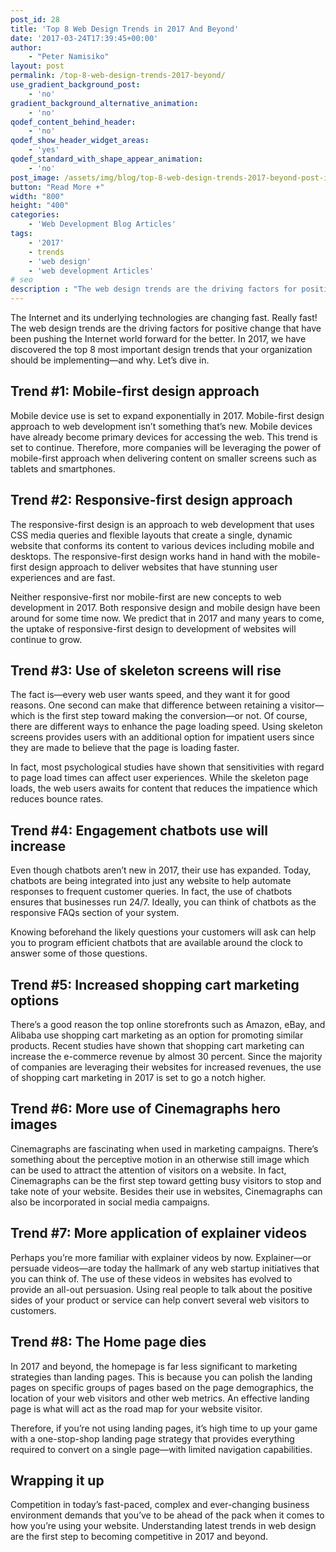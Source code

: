 ```yaml
---
post_id: 28
title: 'Top 8 Web Design Trends in 2017 And Beyond'
date: '2017-03-24T17:39:45+00:00'
author: 
    - "Peter Namisiko"
layout: post
permalink: /top-8-web-design-trends-2017-beyond/
use_gradient_background_post:
    - 'no'
gradient_background_alternative_animation:
    - 'no'
qodef_content_behind_header:
    - 'no'
qodef_show_header_widget_areas:
    - 'yes'
qodef_standard_with_shape_appear_animation:
    - 'no'
post_image: /assets/img/blog/top-8-web-design-trends-2017-beyond-post-image.webp
button: "Read More +"
width: "800"
height: "400"
categories:
    - 'Web Development Blog Articles'
tags:
    - '2017'
    - trends
    - 'web design'
    - 'web development Articles'
# seo
description : "The web design trends are the driving factors for positive change that have been pushing the Internet world forward for the better."
---
```


The Internet and its underlying technologies are changing fast. Really fast! The web design trends are the driving factors for positive change that have been pushing the Internet world forward for the better. In 2017, we have discovered the top 8 most important design trends that your organization should be implementing—and why. Let’s dive in.

## Trend #1: Mobile-first design approach

Mobile device use is set to expand exponentially in 2017. Mobile-first design approach to web development isn’t something that’s new. Mobile devices have already become primary devices for accessing the web. This trend is set to continue. Therefore, more companies will be leveraging the power of mobile-first approach when delivering content on smaller screens such as tablets and smartphones.

## Trend #2: Responsive-first design approach

The responsive-first design is an approach to web development that uses CSS media queries and flexible layouts that create a single, dynamic website that conforms its content to various devices including mobile and desktops. The responsive-first design works hand in hand with the mobile-first design approach to deliver websites that have stunning user experiences and are fast.

Neither responsive-first nor mobile-first are new concepts to web development in 2017. Both responsive design and mobile design have been around for some time now. We predict that in 2017 and many years to come, the uptake of responsive-first design to development of websites will continue to grow.

## Trend #3: Use of skeleton screens will rise

The fact is—every web user wants speed, and they want it for good reasons. One second can make that difference between retaining a visitor—which is the first step toward making the conversion—or not. Of course, there are different ways to enhance the page loading speed. Using skeleton screens provides users with an additional option for impatient users since they are made to believe that the page is loading faster.

In fact, most psychological studies have shown that sensitivities with regard to page load times can affect user experiences. While the skeleton page loads, the web users awaits for content that reduces the impatience which reduces bounce rates.

## Trend #4: Engagement chatbots use will increase

Even though chatbots aren’t new in 2017, their use has expanded. Today, chatbots are being integrated into just any website to help automate responses to frequent customer queries. In fact, the use of chatbots ensures that businesses run 24/7. Ideally, you can think of chatbots as the responsive FAQs section of your system.

Knowing beforehand the likely questions your customers will ask can help you to program efficient chatbots that are available around the clock to answer some of those questions.

## Trend #5: Increased shopping cart marketing options

There’s a good reason the top online storefronts such as Amazon, eBay, and Alibaba use shopping cart marketing as an option for promoting similar products. Recent studies have shown that shopping cart marketing can increase the e-commerce revenue by almost 30 percent. Since the majority of companies are leveraging their websites for increased revenues, the use of shopping cart marketing in 2017 is set to go a notch higher.

## Trend #6: More use of Cinemagraphs hero images

Cinemagraphs are fascinating when used in marketing campaigns. There’s something about the perceptive motion in an otherwise still image which can be used to attract the attention of visitors on a website. In fact, Cinemagraphs can be the first step toward getting busy visitors to stop and take note of your website. Besides their use in websites, Cinemagraphs can also be incorporated in social media campaigns.

## Trend #7: More application of explainer videos

Perhaps you’re more familiar with explainer videos by now. Explainer—or persuade videos—are today the hallmark of any web startup initiatives that you can think of. The use of these videos in websites has evolved to provide an all-out persuasion. Using real people to talk about the positive sides of your product or service can help convert several web visitors to customers.

## Trend #8: The Home page dies

In 2017 and beyond, the homepage is far less significant to marketing strategies than landing pages. This is because you can polish the landing pages on specific groups of pages based on the page demographics, the location of your web visitors and other web metrics. An effective landing page is what will act as the road map for your website visitor.

Therefore, if you’re not using landing pages, it’s high time to up your game with a one-stop-shop landing page strategy that provides everything required to convert on a single page—with limited navigation capabilities.

## Wrapping it up

Competition in today’s fast-paced, complex and ever-changing business environment demands that you’ve to be ahead of the pack when it comes to how you’re using your website. Understanding latest trends in web design are the first step to becoming competitive in 2017 and beyond.